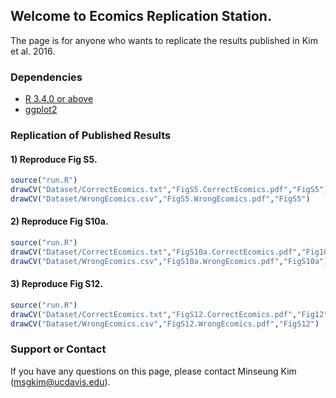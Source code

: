 ## Welcome to Ecomics Replication Station.

The page is for anyone who wants to replicate the results published in Kim et al. 2016. 

### Dependencies

- [R 3.4.0 or above](https://www.r-project.org/)
- [ggplot2](http://ggplot2.org/)

### Replication of Published Results

#### 1) Reproduce Fig S5.

```R
source("run.R")
drawCV("Dataset/CorrectEcomics.txt","FigS5.CorrectEcomics.pdf","FigS5")
drawCV("Dataset/WrongEcomics.csv","FigS5.WrongEcomics.pdf","FigS5")
```

#### 2) Reproduce Fig S10a.

```R
source("run.R")
drawCV("Dataset/CorrectEcomics.txt","FigS10a.CorrectEcomics.pdf","Fig10a")
drawCV("Dataset/WrongEcomics.csv","FigS10a.WrongEcomics.pdf","FigS10a")
```

#### 3) Reproduce Fig S12.

```R
source("run.R")
drawCV("Dataset/CorrectEcomics.txt","FigS12.CorrectEcomics.pdf","Fig12")
drawCV("Dataset/WrongEcomics.csv","FigS12.WrongEcomics.pdf","FigS12")
```

### Support or Contact

If you have any questions on this page, please contact Minseung Kim (msgkim@ucdavis.edu).
